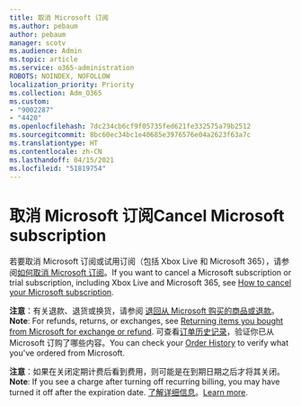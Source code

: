 ```yaml
---
title: 取消 Microsoft 订阅
ms.author: pebaum
author: pebaum
manager: scotv
ms.audience: Admin
ms.topic: article
ms.service: o365-administration
ROBOTS: NOINDEX, NOFOLLOW
localization_priority: Priority
ms.collection: Adm_O365
ms.custom:
- "9002287"
- "4420"
ms.openlocfilehash: 7dc234cb6cf9f05735fed621fe332575a79b2512
ms.sourcegitcommit: 8bc60ec34bc1e40685e3976576e04a2623f63a7c
ms.translationtype: HT
ms.contentlocale: zh-CN
ms.lasthandoff: 04/15/2021
ms.locfileid: "51819754"
---
```

# <a name="cancel-microsoft-subscription"></a><span data-ttu-id="ce097-102">取消 Microsoft 订阅</span><span class="sxs-lookup"><span data-stu-id="ce097-102">Cancel Microsoft subscription</span></span>

<span data-ttu-id="ce097-103">若要取消 Microsoft 订阅或试用订阅（包括 Xbox Live 和 Microsoft 365），请参阅[如何取消 Microsoft 订阅](https://support.microsoft.com/help/4027815)。</span><span class="sxs-lookup"><span data-stu-id="ce097-103">If you want to cancel a Microsoft subscription or trial subscription, including Xbox Live and Microsoft 365, see [How to cancel your Microsoft subscription](https://support.microsoft.com/help/4027815).</span></span>

<span data-ttu-id="ce097-104">**注意**：有关退款、退货或换货，请参阅 [退回从 Microsoft 购买的商品或退款](https://support.microsoft.com/help/10558)。</span><span class="sxs-lookup"><span data-stu-id="ce097-104">**Note**: For refunds, returns, or exchanges, see [Returning items you bought from Microsoft for exchange or refund](https://support.microsoft.com/help/10558).</span></span> <span data-ttu-id="ce097-105">可查看[订单历史记录](https://account.microsoft.com/billing/orders/)，验证你已从 Microsoft 订购了哪些内容。</span><span class="sxs-lookup"><span data-stu-id="ce097-105">You can check your [Order History](https://account.microsoft.com/billing/orders/) to verify what you've ordered from Microsoft.</span></span> 

<span data-ttu-id="ce097-106">**注意**：如果在关闭定期计费后看到费用，则可能是在到期日期之后才将其关闭。</span><span class="sxs-lookup"><span data-stu-id="ce097-106">**Note**: If you see a charge after turning off recurring billing, you may have turned it off after the expiration date.</span></span> <span data-ttu-id="ce097-107">[了解详细信息](https://support.microsoft.com/help/10640)。</span><span class="sxs-lookup"><span data-stu-id="ce097-107">[Learn more](https://support.microsoft.com/help/10640).</span></span> 

